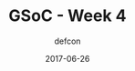 ---
title: "GSoC - Week 4"
layout: post
date: 2017-06-26
mediumURL : https://medium.com/@DefCon_007/gsoc-week-4-1aa86bbc8942
<!-- image: /assets/images/markdown.jpg -->
headerImage: false
tag:
- GSoC
- OpenMRS
category: blog
author: defcon
---
